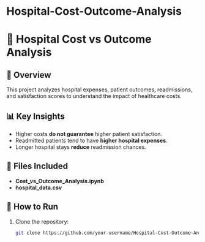 # Hospital-Cost-Outcome-Analysis
# 🏥 Hospital Cost vs Outcome Analysis  

## 📌 Overview  
This project analyzes hospital expenses, patient outcomes, readmissions, and satisfaction scores to understand the impact of healthcare costs.  

## 📊 Key Insights  
- Higher costs **do not guarantee** higher patient satisfaction.  
- Readmitted patients tend to have **higher hospital expenses**.  
- Longer hospital stays **reduce** readmission chances.  

## 📂 Files Included  
- **Cost_vs_Outcome_Analysis.ipynb** 
- **hospital_data.csv** 

## 🚀 How to Run  
1. Clone the repository:  
   ```bash
   git clone https://github.com/your-username/Hospital-Cost-Outcome-Analysis.git
